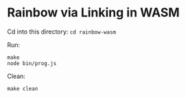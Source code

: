 # Rainbow via Linking in WASM

Cd into this directory: `cd rainbow-wasm`

Run:
```
make
node bin/prog.js
```

Clean:
```
make clean
```
